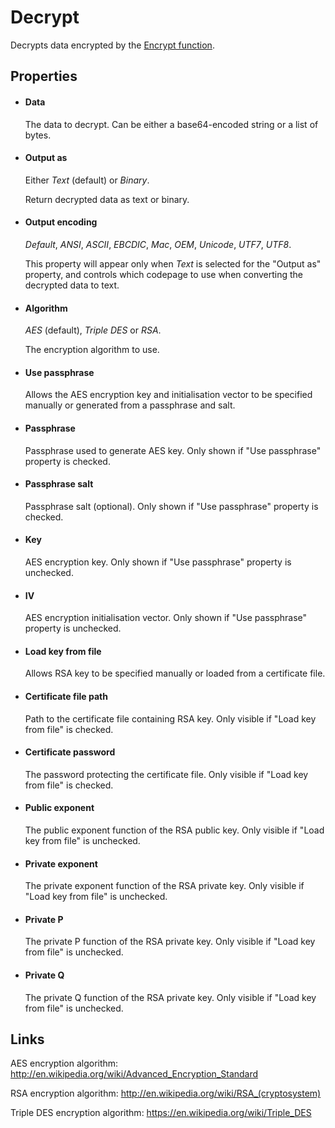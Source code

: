 Decrypt
=======

Decrypts data encrypted by the [Encrypt function](../Encrypt).

Properties
----------

-  #### Data

    The data to decrypt. Can be either a base64-encoded string or a list
    of bytes.

-  #### Output as

    Either *Text* (default) or *Binary*.

    Return decrypted data as text or binary.

-  #### Output encoding

    *Default*, *ANSI*, *ASCII*, *EBCDIC*, *Mac*, *OEM*, *Unicode*,
    *UTF7*, *UTF8*.

    This property will appear only when *Text* is selected for the
    "Output as" property, and controls which codepage to use when
    converting the decrypted data to text.

-  #### Algorithm

    *AES* (default), *Triple DES* or *RSA*.

    The encryption algorithm to use.

-  #### Use passphrase

    Allows the AES encryption key and initialisation vector to be
    specified manually or generated from a passphrase and salt.

-  #### Passphrase

    Passphrase used to generate AES key. Only shown if "Use passphrase"
    property is checked.

-  #### Passphrase salt

    Passphrase salt (optional). Only shown if "Use passphrase" property
    is checked.

-  #### Key

    AES encryption key. Only shown if "Use passphrase" property is
    unchecked.

-  #### IV

    AES encryption initialisation vector. Only shown if "Use passphrase"
    property is unchecked.

- #### Load key from file

    Allows RSA key to be specified manually or loaded from a certificate
    file.

- #### Certificate file path

    Path to the certificate file containing RSA key. Only visible if
    "Load key from file" is checked.

- #### Certificate password

    The password protecting the certificate file. Only visible if "Load
    key from file" is checked.

- #### Public exponent

    The public exponent function of the RSA public key. Only visible if
    "Load key from file" is unchecked.

- #### Private exponent

    The private exponent function of the RSA private key. Only visible
    if "Load key from file" is unchecked.

- #### Private P

    The private P function of the RSA private key. Only visible if "Load
    key from file" is unchecked.

- #### Private Q

    The private Q function of the RSA private key. Only visible if "Load
    key from file" is unchecked.

Links
-----

AES encryption algorithm:
<http://en.wikipedia.org/wiki/Advanced_Encryption_Standard>

RSA encryption algorithm:
<http://en.wikipedia.org/wiki/RSA_(cryptosystem)>

Triple DES encryption algorithm:
<https://en.wikipedia.org/wiki/Triple_DES>